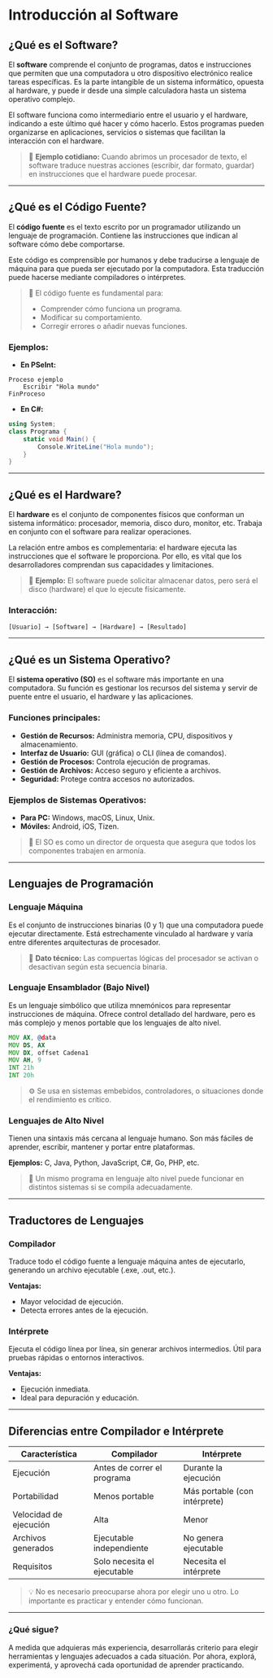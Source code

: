 # Introducción al Software

## ¿Qué es el Software?

El **software** comprende el conjunto de programas, datos e instrucciones que permiten que una computadora u otro dispositivo electrónico realice tareas específicas. Es la parte intangible de un sistema informático, opuesta al hardware, y puede ir desde una simple calculadora hasta un sistema operativo complejo.

El software funciona como intermediario entre el usuario y el hardware, indicando a este último qué hacer y cómo hacerlo. Estos programas pueden organizarse en aplicaciones, servicios o sistemas que facilitan la interacción con el hardware.

> 🧠 **Ejemplo cotidiano:** Cuando abrimos un procesador de texto, el software traduce nuestras acciones (escribir, dar formato, guardar) en instrucciones que el hardware puede procesar.

---

## ¿Qué es el Código Fuente?

El **código fuente** es el texto escrito por un programador utilizando un lenguaje de programación. Contiene las instrucciones que indican al software cómo debe comportarse.

Este código es comprensible por humanos y debe traducirse a lenguaje de máquina para que pueda ser ejecutado por la computadora. Esta traducción puede hacerse mediante compiladores o intérpretes.

> 📌 El código fuente es fundamental para:
>
> * Comprender cómo funciona un programa.
> * Modificar su comportamiento.
> * Corregir errores o añadir nuevas funciones.

### Ejemplos:

* **En PSeInt:**

```pseudocodigo
Proceso ejemplo
    Escribir "Hola mundo"
FinProceso
```

* **En C#:**

```csharp
using System;
class Programa {
    static void Main() {
        Console.WriteLine("Hola mundo");
    }
}
```

---

## ¿Qué es el Hardware?

El **hardware** es el conjunto de componentes físicos que conforman un sistema informático: procesador, memoria, disco duro, monitor, etc. Trabaja en conjunto con el software para realizar operaciones.

La relación entre ambos es complementaria: el hardware ejecuta las instrucciones que el software le proporciona. Por ello, es vital que los desarrolladores comprendan sus capacidades y limitaciones.

> 🎯 **Ejemplo:** El software puede solicitar almacenar datos, pero será el disco (hardware) el que lo ejecute físicamente.

### Interacción:

```
[Usuario] → [Software] → [Hardware] → [Resultado]
```

---

## ¿Qué es un Sistema Operativo?

El **sistema operativo (SO)** es el software más importante en una computadora. Su función es gestionar los recursos del sistema y servir de puente entre el usuario, el hardware y las aplicaciones.

### Funciones principales:

* **Gestión de Recursos:** Administra memoria, CPU, dispositivos y almacenamiento.
* **Interfaz de Usuario:** GUI (gráfica) o CLI (línea de comandos).
* **Gestión de Procesos:** Controla ejecución de programas.
* **Gestión de Archivos:** Acceso seguro y eficiente a archivos.
* **Seguridad:** Protege contra accesos no autorizados.

### Ejemplos de Sistemas Operativos:

* **Para PC:** Windows, macOS, Linux, Unix.
* **Móviles:** Android, iOS, Tizen.

> 🔄 El SO es como un director de orquesta que asegura que todos los componentes trabajen en armonía.

---

## Lenguajes de Programación

### Lenguaje Máquina

Es el conjunto de instrucciones binarias (0 y 1) que una computadora puede ejecutar directamente. Está estrechamente vinculado al hardware y varía entre diferentes arquitecturas de procesador.

> 🧠 **Dato técnico:** Las compuertas lógicas del procesador se activan o desactivan según esta secuencia binaria.

### Lenguaje Ensamblador (Bajo Nivel)

Es un lenguaje simbólico que utiliza mnemónicos para representar instrucciones de máquina. Ofrece control detallado del hardware, pero es más complejo y menos portable que los lenguajes de alto nivel.

```asm
MOV AX, @data
MOV DS, AX
MOV DX, offset Cadena1
MOV AH, 9
INT 21h
INT 20h
```

> ⚙️ Se usa en sistemas embebidos, controladores, o situaciones donde el rendimiento es crítico.

### Lenguajes de Alto Nivel

Tienen una sintaxis más cercana al lenguaje humano. Son más fáciles de aprender, escribir, mantener y portar entre plataformas.

**Ejemplos:** C, Java, Python, JavaScript, C#, Go, PHP, etc.

> 🔄 Un mismo programa en lenguaje alto nivel puede funcionar en distintos sistemas si se compila adecuadamente.

---

## Traductores de Lenguajes

### Compilador

Traduce todo el código fuente a lenguaje máquina antes de ejecutarlo, generando un archivo ejecutable (.exe, .out, etc.).

**Ventajas:**

* Mayor velocidad de ejecución.
* Detecta errores antes de la ejecución.

### Intérprete

Ejecuta el código línea por línea, sin generar archivos intermedios. Útil para pruebas rápidas o entornos interactivos.

**Ventajas:**

* Ejecución inmediata.
* Ideal para depuración y educación.

---

## Diferencias entre Compilador e Intérprete

| Característica         | Compilador                  | Intérprete                    |
| ---------------------- | --------------------------- | ----------------------------- |
| Ejecución              | Antes de correr el programa | Durante la ejecución          |
| Portabilidad           | Menos portable              | Más portable (con intérprete) |
| Velocidad de ejecución | Alta                        | Menor                         |
| Archivos generados     | Ejecutable independiente    | No genera ejecutable          |
| Requisitos             | Solo necesita el ejecutable | Necesita el intérprete        |

> 💡 No es necesario preocuparse ahora por elegir uno u otro. Lo importante es practicar y entender cómo funcionan.

---

### ¿Qué sigue?

A medida que adquieras más experiencia, desarrollarás criterio para elegir herramientas y lenguajes adecuados a cada situación. Por ahora, explorá, experimentá, y aprovechá cada oportunidad de aprender practicando.
